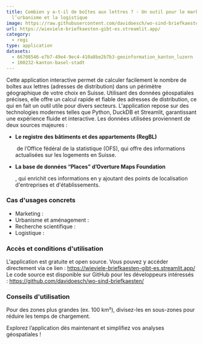 ```yaml
---
title: Combien y a-t-il de boîtes aux lettres ? - Un outil pour le marketing,
  l’urbanisme et la logistique
image: https://raw.githubusercontent.com/davidoesch/wo-sind-briefkaesten/refs/heads/master/images/screenshot.png
url: https://wieviele-briefkaesten-gibt-es.streamlit.app/
category:
  - regi
type: application
datasets:
  - 66708546-e7b7-49e4-9ec4-410a8be2b7b3-geoinformation_kanton_luzern
  - 100232-kanton-basel-stadt
---
```

Cette application interactive permet de calculer facilement le nombre de boîtes aux lettres (adresses de distribution) dans un périmètre géographique de votre choix en Suisse. Utilisant des données géospatiales précises, elle offre un calcul rapide et fiable des adresses de distribution, ce qui en fait un outil utile pour divers secteurs. L'application repose sur des technologies modernes telles que Python, DuckDB et Streamlit, garantissant une expérience fluide et interactive. Les données utilisées proviennent de deux sources majeures :

* **Le registre des bâtiments et des appartements (RegBL)**

   de l’Office fédéral de la statistique (OFS), qui offre des informations actualisées sur les logements en Suisse.
* **La base de données “Places” d’Overture Maps Foundation**

  , qui enrichit ces informations en y ajoutant des points de localisation d'entreprises et d'établissements.

### Cas d'usages concrets

* Marketing :
* Urbanisme et aménagement :
* Recherche scientifique :
* Logistique :

### Accès et conditions d'utilisation

L'application est gratuite et open source. Vous pouvez y accéder directement via ce lien : <https://wieviele-briefkaesten-gibt-es.streamlit.app/>
Le code source est disponible sur GitHub pour les développeurs intéressés : <https://github.com/davidoesch/wo-sind-briefkaesten/>

### Conseils d'utilisation

Pour des zones plus grandes (ex. 100 km²), divisez-les en sous-zones pour réduire les temps de chargement.

Explorez l’application dès maintenant et simplifiez vos analyses géospatiales !
